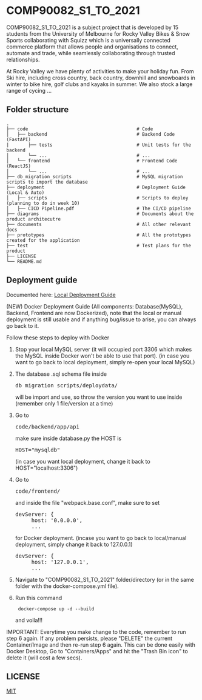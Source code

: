 # COMP90082_S1_TO_2021
COMP90082_S1_TO_2021 is a subject project that is developed by 15 students from the University of Melbourne for Rocky Valley Bikes & Snow Sports collaborating with Squizz which is a universally connected commerce platform that allows people and organisations to connect, automate and trade, while seamlessly collaborating through trusted relationships.

At Rocky Valley we have plenty of activities to make your holiday fun. From Ski hire, including cross country, back country, downhill and snowboards in winter to bike hire, golf clubs and kayaks in summer. We also stock a large range of cycing ...


## Folder structure

    .
    ├── code                                        # Code
    │   ├── backend                                 # Backend Code (FastAPI)
    |       ├── tests                               # Unit tests for the backend
    │       └── ...                                 # ...
    │   └── frontend                                # Frontend Code (ReactJS)
    │       └── ...                                 # ...
    ├── db_migration_scripts                        # MySQL migration scripts to import the database
    ├── deployment                                  # Deployment Guide (Local & Auto)
    │   ├── scripts                                 # Scripts to deploy (planning to do in week 10)
    │   ├── CICD Pipeline.pdf                       # The CI/CD pipeline
    ├── diagrams                                    # Documents about the product architecutre
    ├── documents                                   # All other relevant docs
    ├── prototypes                                  # All the prototypes created for the application
    ├── test                                        # Test plans for the product
    ├── LICENSE
    └── README.md
    
## Deployment guide
  
Documented here: [Local Deployment Guide](https://github.com/ndhngoc91/COMP90082_S1_TO_2021/blob/master/deployment/Local%20Deployment%20Guide.pdf)

(NEW) Docker Deployment Guide (All components: Database(MySQL), Backend, Frontend are now Dockerized), note that the local or manual deployment is still usable and if anything bug/issue to arise, you can always go back to it.

Follow these steps to deploy with Docker

1. Stop your local MySQL server (it will occupied port 3306 which makes the MySQL inside Docker won't be able to use that port). (in case you want to go back to local deployment, simply re-open your local MySQL)
   
2. The database .sql schema file inside <pre>db_migration_scripts/deploydata/</pre> will be import and use, so throw the version you want to use inside (remember only 1 file/version at a time)
   
3. Go to <pre>code/backend/app/api</pre> make sure inside database.py the HOST is <pre>HOST="mysqldb"</pre>
(in case you want local deployment, change it back to HOST="localhost:3306")

4. Go to <pre>code/frontend/</pre> and inside the file "webpack.base.conf", make sure to set
   <pre>devServer: {
        host: '0.0.0.0',
        ...</pre> for Docker deployment. (incase you want to go back to local/manual deployment, simply change it back to 127.0.0.1)
    <pre>devServer: {
        host: '127.0.0.1',
        ...</pre> 

5. Navigate to "COMP90082_S1_TO_2021" folder/directory (or in the same folder with the docker-compose.yml file).

6. Run this command

        docker-compose up -d --build
   and voila!!!

IMPORTANT: Everytime you make change to the code, remember to run step 6 again. If any problem persists, please "DELETE" the current Container/Image and then re-run step 6 again. This can be done easily with Docker Desktop, Go to "Containers/Apps" and hit the "Trash Bin icon" to delete it (will cost a few secs).

## LICENSE
  [MIT](LICENSE)
